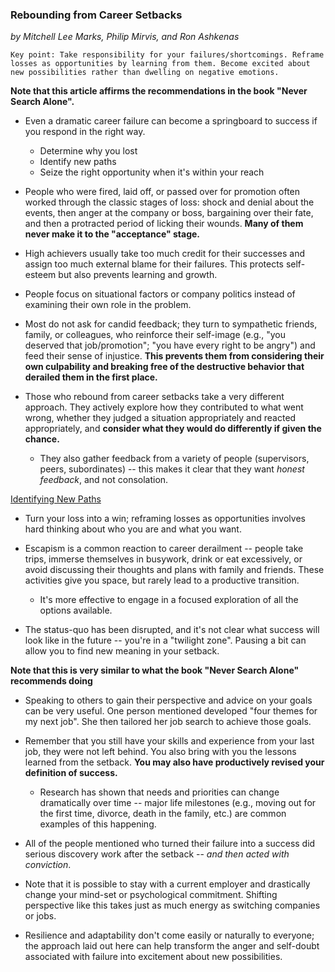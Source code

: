 <h3>Rebounding from Career Setbacks</h3>
<i>by Mitchell Lee Marks, Philip Mirvis, and Ron Ashkenas</i>

`Key point: Take responsibility for your failures/shortcomings. Reframe losses as opportunities by learning from them.
Become excited about new possibilities rather than dwelling on negative emotions.`

<b>Note that this article affirms the recommendations in the book "Never Search Alone".</b>

* Even a dramatic career failure can become a springboard to success if you respond in the right way.
	* Determine why you lost
	* Identify new paths
	* Seize the right opportunity when it's within your reach


* People who were fired, laid off, or passed over for promotion often worked through the classic stages of loss: shock
and denial about the events, then anger at the company or boss, bargaining over their fate, and then a protracted period
of licking their wounds. <b>Many of them never make it to the "acceptance" stage.</b>


* High achievers usually take too much credit for their successes and assign too much external blame for their failures.
This protects self-esteem but also prevents learning and growth.
* People focus on situational factors or company politics instead of examining their own role in the problem.


* Most do not ask for candid feedback; they turn to sympathetic friends, family, or colleagues, who reinforce their self-image (e.g., "you deserved that job/promotion"; "you have every right to be angry") and feed their sense of injustice. <b>This prevents them from considering their own culpability and breaking free of the destructive behavior that derailed them in the first place.</b>


* Those who rebound from career setbacks take a very different approach. They actively explore how they contributed to
what went wrong, whether they judged a situation appropriately and reacted appropriately, and <b>consider what they
would do differently if given the chance.</b>
	* They also gather feedback from a variety of people (supervisors, peers, subordinates) -- this makes it clear 
      that they want <i>honest feedback</i>, and not consolation.


<u>Identifying New Paths</u>
* Turn your loss into a win; reframing losses as opportunities involves hard thinking about who you are and what you want.
* Escapism is a common reaction to career derailment -- people take trips, immerse themselves in busywork, drink or eat
excessively, or avoid discussing their thoughts and plans with family and friends. These activities give you space, but
rarely lead to a productive transition. 
	* It's more effective to engage in a focused exploration of all the options available.


* The status-quo has been disrupted, and it's not clear what success will look like in the future -- you're in a
"twilight zone". Pausing a bit can allow you to find new meaning in your setback.


<b>Note that this is very similar to what the book "Never Search Alone" recommends doing</b>
* Speaking to others to gain their perspective and advice on your goals can be very useful. One person mentioned
developed "four themes for my next job". She then tailored her job search to achieve those goals.


* Remember that you still have your skills and experience from your last job, they were not left behind. You also bring
with you the lessons learned from the setback. <b>You may also have productively revised your definition of success.</b>
	* Research has shown that needs and priorities can change dramatically over time -- major life milestones (e.g.,
  moving out for the first time, divorce, death in the family, etc.) are common examples of this happening.


* All of the people mentioned who turned their failure into a success did serious discovery work after the setback --
<i>and then acted with conviction</i>. 
* Note that it is possible to stay with a current employer and drastically change your mind-set or psychological
commitment. Shifting perspective like this takes just as much energy as switching companies or jobs.


* Resilience and adaptability don't come easily or naturally to everyone; the approach laid out here can help transform
the anger and self-doubt associated with failure into excitement about new possibilities.
